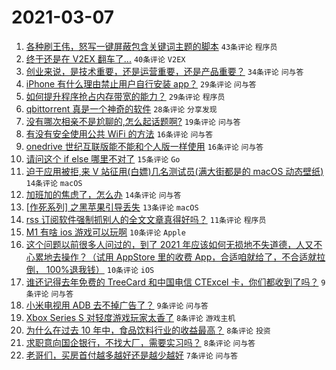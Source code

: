 # 2021-03-07

1. [各种刷王伟，怒写一键屏蔽包含关键词主题的脚本](https://www.v2ex.com/t/759214) `43条评论` `程序员`
1. [终于还是在 V2EX 翻车了...](https://www.v2ex.com/t/759231) `40条评论` `V2EX`
1. [创业来说，是技术重要，还是运营重要，还是产品重要？](https://www.v2ex.com/t/759203) `34条评论` `问与答`
1. [iPhone 有什么理由禁止用户自行安装 app？](https://www.v2ex.com/t/759265) `29条评论` `问与答`
1. [如何提升程序抢占内存带宽的能力？](https://www.v2ex.com/t/759249) `29条评论` `程序员`
1. [qbittorrent 真是一个神奇的软件](https://www.v2ex.com/t/759201) `28条评论` `分享发现`
1. [没有哪次相亲不是尬聊的,怎么起话题啊?](https://www.v2ex.com/t/759224) `19条评论` `问与答`
1. [有没有安全使用公共 WiFi 的方法](https://www.v2ex.com/t/759222) `16条评论` `问与答`
1. [onedrive 世纪互联版能不能和个人版一样使用](https://www.v2ex.com/t/759199) `16条评论` `问与答`
1. [请问这个 if else 哪里不对了](https://www.v2ex.com/t/759301) `15条评论` `Go`
1. [迫于应用被拒,来 V 站征用(白嫖)几名测试员(满大街都是的 macOS 动态壁纸)](https://www.v2ex.com/t/759245) `14条评论` `macOS`
1. [加班加的焦虑了，怎么办](https://www.v2ex.com/t/759206) `14条评论` `问与答`
1. [[作死系列] 之黑苹果引导丢失](https://www.v2ex.com/t/759305) `13条评论` `macOS`
1. [rss 订阅软件强制抓别人的全文文章真得好吗？](https://www.v2ex.com/t/759241) `11条评论` `程序员`
1. [M1 有啥 ios 游戏可以玩啊](https://www.v2ex.com/t/759273) `10条评论` `Apple`
1. [这个问题以前很多人问过的，到了 2021 年应该如何无损地不失道德，人又不心累地去操作？（试用 AppStore 里的收费 App，合适咱就给了，不合适就拉倒， 100%退我钱）](https://www.v2ex.com/t/759247) `10条评论` `iOS`
1. [谁还记得去年免费的 TreeCard 和中国电信 CTExcel 卡，你们都收到了吗？](https://www.v2ex.com/t/759280) `9条评论` `问与答`
1. [小米电视用 ADB 去不掉广告了？](https://www.v2ex.com/t/759253) `9条评论` `问与答`
1. [Xbox Series S 对轻度游戏玩家太香了](https://www.v2ex.com/t/759281) `8条评论` `游戏主机`
1. [为什么在过去 10 年中，食品饮料行业的收益最高？](https://www.v2ex.com/t/759229) `8条评论` `投资`
1. [求职意向国企银行，不找大厂，需要实习吗？](https://www.v2ex.com/t/759208) `8条评论` `问与答`
1. [老哥们，买房首付越多越好还是越少越好](https://www.v2ex.com/t/759306) `7条评论` `问与答`
